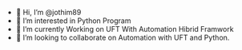 - 👋 Hi, I’m @jothim89
- 👀 I’m interested in Python Program
- 🌱 I’m currently Working on UFT With Automation Hibrid Framwork
- 💞️ I’m looking to collaborate on Automation with UFT and Python.


<!---
jothim89/jothim89 is a ✨ special ✨ repository because its `README.md` (this file) appears on your GitHub profile.
You can click the Preview link to take a look at your changes.
--->
